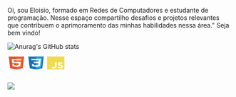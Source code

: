 <p>Oi, sou Eloisio, formado em Redes de Computadores e estudante de programação. Nesse espaço compartilho desafios e projetos relevantes que contribuem o aprimoramento das minhas habilidades nessa área." Seja bem vindo!



![Anurag's GitHub stats](https://github-readme-stats.vercel.app/api?username=tecnolana&show_icons=true&theme=radical) 



<div style="display: inline_block">



  <img align="center" alt="tecnolana-HTML" height="30" width="40" src="https://raw.githubusercontent.com/devicons/devicon/master/icons/html5/html5-original.svg">
  <img align="center" alt="tecnolana-CSS" height="30" width="40" src="https://raw.githubusercontent.com/devicons/devicon/master/icons/css3/css3-original.svg">
  <img align="center" alt="tecnolana-Js" height="30" width="40" src="https://raw.githubusercontent.com/devicons/devicon/master/icons/javascript/javascript-plain.svg">

</div>


  ##

 <div> 
    <a href="https://instagram.com/tecnolana.com.br" target="_blank"><img src="https://img.shields.io/badge/-Instagram-%23E4405F?style=for-the-badge&logo=instagram&logoColor=white" target="_blank"></a>
 
   
</div>
